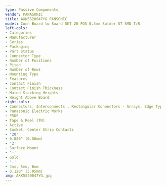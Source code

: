 ```yaml
---
type: Passive Components
vendor: PANASONIC
title: AXK5S20047YG PANSONIC
model: Conn Board to Board SKT 20 POS 0.5mm Solder ST SMD T/R
left-cols:
- Categories
- Manufacturer
- Series
- Packaging 
- Part Status
- Connector Type
- Number of Positions
- Pitch
- Number of Rows
- Mounting Type
- Features
- Contact Finish
- Contact Finish Thickness
- Mated Stacking Heights
- Height Above Board
right-cols:
- Connectors, Interconnects , Rectangular Connectors - Arrays, Edge Type, Mezzanine (Board to Board)
- Panasonic Electric Works
- P5KS
- Tape & Reel (TR) 
- Active
- Socket, Center Strip Contacts
- '20'
- 0.020" (0.50mm)
- '2'
- Surface Mount
- '-'
- Gold
- '-'
- 4mm, 5mm, 6mm
- 0.120" (3.05mm)
img: AXK5S20047YG.jpg
---
```

